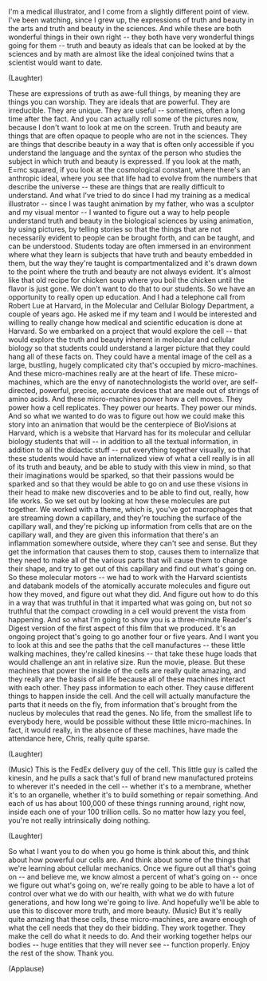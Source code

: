 
I&#39;m a medical illustrator,
and I come from a slightly different point of view.
I&#39;ve been watching, since I grew up,
the expressions of truth and beauty in the arts
and truth and beauty in the sciences.
And while these are both wonderful things in their own right --
they both have very wonderful things going for them --
truth and beauty as ideals that can be looked at by the sciences
and by math are almost like the ideal conjoined twins
that a scientist would want to date.

(Laughter)

These are expressions of truth as awe-full things,
by meaning they are things you can worship.
They are ideals that are powerful. They are irreducible.
They are unique. They are useful --
sometimes, often a long time after the fact.
And you can actually roll some of the pictures now,
because I don&#39;t want to look at me on the screen.
Truth and beauty are things
that are often opaque to people who are not in the sciences.
They are things that describe beauty in a way
that is often only accessible if you understand the language
and the syntax of the person
who studies the subject in which truth and beauty is expressed.
If you look at the math, E=mc squared,
if you look at the cosmological constant,
where there&#39;s an anthropic ideal, where you see that life had to evolve
from the numbers that describe the universe --
these are things that are really difficult to understand.
And what I&#39;ve tried to do
since I had my training as a medical illustrator --
since I was taught animation by my father,
who was a sculptor and my visual mentor --
I wanted to figure out a way to help people
understand truth and beauty in the biological sciences
by using animation, by using pictures, by telling stories
so that the things that are not necessarily evident to people
can be brought forth, and can be taught, and can be understood.
Students today are often immersed in an environment
where what they learn is subjects that have truth and beauty
embedded in them, but the way they&#39;re taught is compartmentalized
and it&#39;s drawn down to the point where the truth and beauty
are not always evident.
It&#39;s almost like that old recipe for chicken soup
where you boil the chicken until the flavor is just gone.
We don&#39;t want to do that to our students.
So we have an opportunity to really open up education.
And I had a telephone call from Robert Lue at Harvard,
in the Molecular and Cellular Biology Department,
a couple of years ago. He asked me if my team and I
would be interested and willing to really change
how medical and scientific education is done at Harvard.
So we embarked on a project that would explore the cell --
that would explore the truth and beauty inherent
in molecular and cellular biology
so that students could understand a larger picture
that they could hang all of these facts on.
They could have a mental image of the cell
as a large, bustling, hugely complicated city
that&#39;s occupied by micro-machines.
And these micro-machines really are at the heart of life.
These micro-machines,
which are the envy of nanotechnologists the world over,
are self-directed, powerful, precise, accurate devices
that are made out of strings of amino acids.
And these micro-machines power how a cell moves.
They power how a cell replicates. They power our hearts.
They power our minds.
And so what we wanted to do was to figure out
how we could make this story into an animation
that would be the centerpiece of BioVisions at Harvard,
which is a website that Harvard has
for its molecular and cellular biology students
that will -- in addition to all the textual information,
in addition to all the didactic stuff --
put everything together visually, so that these students
would have an internalized view of what a cell really is
in all of its truth and beauty, and be able to study
with this view in mind, so that their imaginations would be sparked,
so that their passions would be sparked
and so that they would be able to go on
and use these visions in their head to make new discoveries
and to be able to find out, really, how life works.
So we set out by looking at how these molecules are put together.
We worked with a theme, which is, you&#39;ve got macrophages
that are streaming down a capillary,
and they&#39;re touching the surface of the capillary wall,
and they&#39;re picking up information from cells
that are on the capillary wall, and they are given this information
that there&#39;s an inflammation somewhere outside,
where they can&#39;t see and sense.
But they get the information that causes them to stop,
causes them to internalize that they need to make
all of the various parts that will cause them to change their shape,
and try to get out of this capillary and find out what&#39;s going on.
So these molecular motors -- we had to work
with the Harvard scientists and databank models
of the atomically accurate molecules
and figure out how they moved, and figure out what they did.
And figure out how to do this in a way
that was truthful in that it imparted what was going on,
but not so truthful that the compact crowding in a cell
would prevent the vista from happening.
And so what I&#39;m going to show you is a three-minute
Reader&#39;s Digest version of the first aspect of this film
that we produced. It&#39;s an ongoing project
that&#39;s going to go another four or five years.
And I want you to look at this
and see the paths that the cell manufactures --
these little walking machines, they&#39;re called kinesins --
that take these huge loads
that would challenge an ant in relative size.
Run the movie, please.
But these machines that power the inside of the cells
are really quite amazing, and they really are the basis of all life
because all of these machines interact with each other.
They pass information to each other.
They cause different things to happen inside the cell.
And the cell will actually manufacture the parts that it needs
on the fly, from information
that&#39;s brought from the nucleus by molecules that read the genes.
No life, from the smallest life to everybody here,
would be possible without these little micro-machines.
In fact, it would really, in the absence of these machines,
have made the attendance here, Chris, really quite sparse.

(Laughter)

(Music)
This is the FedEx delivery guy of the cell.
This little guy is called the kinesin,
and he pulls a sack that&#39;s full of brand new manufactured proteins
to wherever it&#39;s needed in the cell --
whether it&#39;s to a membrane, whether it&#39;s to an organelle,
whether it&#39;s to build something or repair something.
And each of us has about 100,000 of these things
running around, right now,
inside each one of your 100 trillion cells.
So no matter how lazy you feel,
you&#39;re not really intrinsically doing nothing.

(Laughter)

So what I want you to do when you go home
is think about this, and think about how powerful our cells are.
And think about some of the things
that we&#39;re learning about cellular mechanics.
Once we figure out all that&#39;s going on --
and believe me, we know almost a percent of what&#39;s going on --
once we figure out what&#39;s going on,
we&#39;re really going to be able to have a lot of control
over what we do with our health,
with what we do with future generations,
and how long we&#39;re going to live.
And hopefully we&#39;ll be able to use this
to discover more truth, and more beauty.
(Music)
But it&#39;s really quite amazing that these cells, these micro-machines,
are aware enough of what the cell needs that they do their bidding.
They work together. They make the cell do what it needs to do.
And their working together helps our bodies --
huge entities that they will never see -- function properly.
Enjoy the rest of the show. Thank you.

(Applause)

